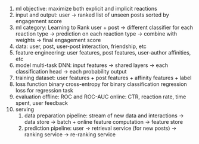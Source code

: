 1. ml objective: maximize both explicit and implicit reactions
2. input and output: user -> ranked list of unseen posts sorted by engagement score
3. ml category: Learning to Rank
   user + post -> different classifier for each reaction type -> prediction on each reaction type -> combine with weights -> final engagement score
4. data: user, post, user-post interaction, friendship, etc
5. feature engineering: user features, post features, user-author affinities, etc
6. model
   multi-task DNN: input features -> shared layers -> each classification head -> each probability output
7. training dataset: user features + post features + affinity features + label
8. loss function
   binary cross-entropy for binary classification
   regression loss for regression task
9. evaluation
   offline: ROC and ROC-AUC
   online: CTR, reaction rate, time spent, user feedback
10. serving
    1. data preparation pipeline: stream of new data and interactions -> data store -> batch + online feature computation -> feature store
    2. prediction pipeline: user -> retrieval service (for new posts) -> ranking service -> re-ranking service